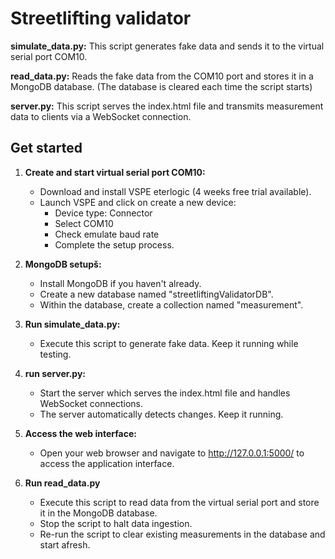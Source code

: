# Streetlifting validator

**simulate_data.py:** This script generates fake data and sends it to the virtual serial port COM10.

**read_data.py:** Reads the fake data from the COM10 port and stores it in a MongoDB database. (The database is cleared each time the script starts)

**server.py:** This script serves the index.html file and transmits measurement data to clients via a WebSocket connection.

## Get started
1. **Create and start virtual serial port COM10:** 
    - Download and install VSPE eterlogic (4 weeks free trial available).
    - Launch VSPE and click on create a new device:
        - Device type: Connector
        - Select COM10
        - Check emulate baud rate
        - Complete the setup process.

2. **MongoDB setupš:**
    - Install MongoDB if you haven't already.
    - Create a new database named "streetliftingValidatorDB".
    - Within the database, create a collection named "measurement".

3. **Run simulate_data.py:**
    - Execute this script to generate fake data. Keep it running while testing.

4. **run server.py:**
    - Start the server which serves the index.html file and handles WebSocket connections.
    - The server automatically detects changes. Keep it running.

5. **Access the web interface:**
    - Open your web browser and navigate to http://127.0.0.1:5000/ to access the application interface.

6. **Run read_data.py**
    - Execute this script to read data from the virtual serial port and store it in the MongoDB database.
    - Stop the script to halt data ingestion.
    - Re-run the script to clear existing measurements in the database and start afresh.
